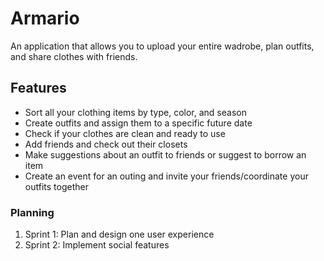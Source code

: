 # Armario
An application that allows you to upload your entire wadrobe, plan outfits, and share clothes with friends.

## Features
- Sort all your clothing items by type, color, and season
- Create outfits and assign them to a specific future date
- Check if your clothes are clean and ready to use
- Add friends and check out their closets
- Make suggestions about an outfit to friends or suggest to borrow an item
- Create an event for an outing and invite your friends/coordinate your outfits together

### Planning
1. Sprint 1: Plan and design one user experience
2. Sprint 2: Implement social features
